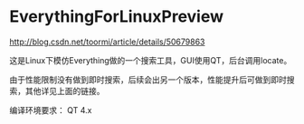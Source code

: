 # EverythingForLinuxPreview

http://blog.csdn.net/toormi/article/details/50679863

这是Linux下模仿Everything做的一个搜索工具，GUI使用QT，后台调用locate。

由于性能限制没有做到即时搜索，后续会出另一个版本，性能提升后可做到即时搜索，其他详见上面的链接。

编译环境要求： QT 4.x
